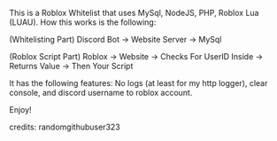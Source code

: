 This is a Roblox Whitelist that uses MySql, NodeJS, PHP, Roblox Lua (LUAU).
How this works is the following:

(Whitelisting Part)
Discord Bot -> Website Server -> MySql

(Roblox Script Part)
Roblox -> Website -> Checks For UserID Inside -> Returns Value -> Then Your Script

It has the following features: No logs (at least for my http logger), clear console, and discord username to roblox account.

Enjoy!

credits: randomgithubuser323
